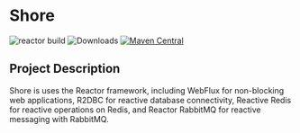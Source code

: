 # Shore
![reactor build](https://github.com/youtaqiu/shore/actions/workflows/build.yml/badge.svg?branch=main)
 <img src="https://img.shields.io/badge/Spring%20Boot-3.3-blue.svg" alt="Downloads">
[![Maven Central](https://img.shields.io/maven-central/v/sh.rime.reactor/shore-bom?label=Maven%20Central)](https://search.maven.org/search?q=g:sh.rime.reactor%20AND%20a:shore-bom)
## Project Description

Shore is uses the Reactor framework, including WebFlux for non-blocking web applications, R2DBC for reactive database connectivity, Reactive Redis for reactive operations on Redis, and Reactor RabbitMQ for reactive messaging with RabbitMQ.

